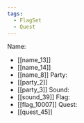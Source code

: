 ```yaml
---
tags:
  - FlagSet
  - Quest
---
```

Name:
- [[name_13]]
- [[name_14]]
- [[name_8]]
Party:
- [[party_2]]
- [[party_3]]
Sound:
- [[sound_39]]
Flag:
- [[flag_10007]]
Quest:
- [[quest_45]]
